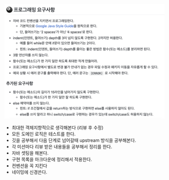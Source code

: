 ![스크린샷 2024-08-05 오후 4.06.20.png](%EC%8A%A4%ED%81%AC%EB%A6%B0%EC%83%B7%202024-08-05%20%EC%98%A4%ED%9B%84%204.06.20.png)



- 최대한 객체지향적으로 생각해본다 (리뷰 후 수정)
- 모든 도메인 로직은 테스트를 한다. 
- 깃을 공부해서 다음 단계로 넘어갈때 upstream 방식을 공부해본다.
- 각 미션마다 리뷰 받은 내용들을 공부해서 정리를 한다.
- 자바 셋팅을 해본다. 
- 구현 목록을 마크다운에 정리해서 적용한다. 
- 컨벤션을 꼭 지킨다
- 네이밍에 신경쓴다. 


